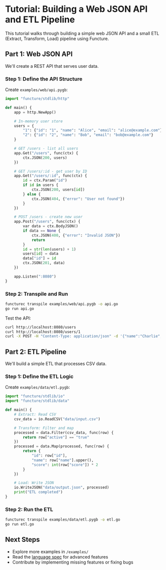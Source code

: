 # Tutorial: Building a Web JSON API and ETL Pipeline

This tutorial walks through building a simple web JSON API and a small ETL (Extract, Transform, Load) pipeline using Functure.

## Part 1: Web JSON API

We'll create a REST API that serves user data.

### Step 1: Define the API Structure

Create `examples/web/api.pygb`:

```python
import "functure/stdlib/http"

def main() {
    app = http.NewApp()

    # In-memory user store
    users = {
        "1": {"id": "1", "name": "Alice", "email": "alice@example.com"},
        "2": {"id": "2", "name": "Bob", "email": "bob@example.com"}
    }

    # GET /users - list all users
    app.Get("/users", func(ctx) {
        ctx.JSON(200, users)
    })

    # GET /users/:id - get user by ID
    app.Get("/users/:id", func(ctx) {
        id = ctx.Param("id")
        if id in users {
            ctx.JSON(200, users[id])
        } else {
            ctx.JSON(404, {"error": "User not found"})
        }
    })

    # POST /users - create new user
    app.Post("/users", func(ctx) {
        var data = ctx.BodyJSON()
        if data == None {
            ctx.JSON(400, {"error": "Invalid JSON"})
            return
        }
        id = str(len(users) + 1)
        users[id] = data
        data["id"] = id
        ctx.JSON(201, data)
    })

    app.Listen(":8080")
}
```

### Step 2: Transpile and Run

```sh
functurec transpile examples/web/api.pygb -o api.go
go run api.go
```

Test the API:

```sh
curl http://localhost:8080/users
curl http://localhost:8080/users/1
curl -X POST -H "Content-Type: application/json" -d '{"name":"Charlie","email":"charlie@example.com"}' http://localhost:8080/users
```

## Part 2: ETL Pipeline

We'll build a simple ETL that processes CSV data.

### Step 1: Define the ETL Logic

Create `examples/data/etl.pygb`:

```python
import "functure/stdlib/io"
import "functure/stdlib/data"

def main() {
    # Extract: Read CSV
    csv_data = io.ReadCSV("data/input.csv")

    # Transform: Filter and map
    processed = data.Filter(csv_data, func(row) {
        return row["active"] == "true"
    })
    processed = data.Map(processed, func(row) {
        return {
            "id": row["id"],
            "name": row["name"].upper(),
            "score": int(row["score"]) * 2
        }
    })

    # Load: Write JSON
    io.WriteJSON("data/output.json", processed)
    print("ETL completed")
}
```

### Step 2: Run the ETL

```sh
functurec transpile examples/data/etl.pygb -o etl.go
go run etl.go
```

## Next Steps

- Explore more examples in `/examples/`
- Read the [language spec](/docs/spec.md) for advanced features
- Contribute by implementing missing features or fixing bugs
